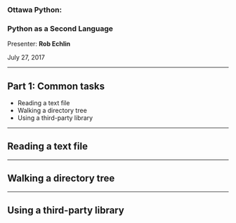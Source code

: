 ### Ottawa Python: 
### Python as a Second Language

Presenter: **Rob Echlin**

July 27, 2017

---

## Part 1: Common tasks
* Reading a text file
* Walking a directory tree
* Using a third-party library

---
## Reading a text file

---
## Walking a directory tree

---
## Using a third-party library